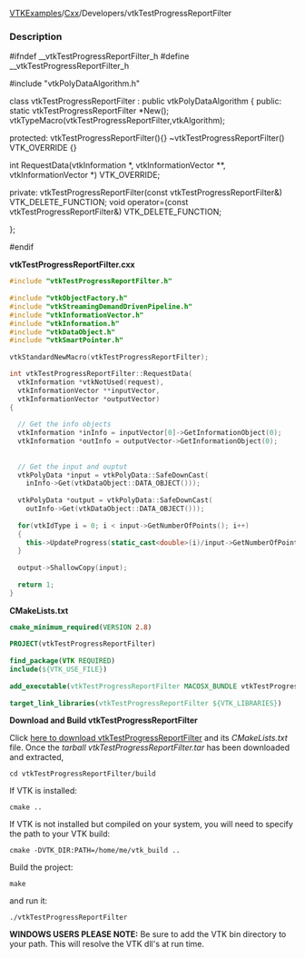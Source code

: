[VTKExamples](/index/)/[Cxx](/Cxx)/Developers/vtkTestProgressReportFilter

### Description
<source lang="cpp">
#ifndef __vtkTestProgressReportFilter_h
#define __vtkTestProgressReportFilter_h
 
#include "vtkPolyDataAlgorithm.h"
 
class vtkTestProgressReportFilter : public vtkPolyDataAlgorithm
{
public:
  static vtkTestProgressReportFilter *New();
  vtkTypeMacro(vtkTestProgressReportFilter,vtkAlgorithm);
 
protected:
  vtkTestProgressReportFilter(){}
  ~vtkTestProgressReportFilter() VTK_OVERRIDE {}
 
  int RequestData(vtkInformation *, vtkInformationVector **, vtkInformationVector *) VTK_OVERRIDE;
 
private:
  vtkTestProgressReportFilter(const vtkTestProgressReportFilter&) VTK_DELETE_FUNCTION;
  void operator=(const vtkTestProgressReportFilter&) VTK_DELETE_FUNCTION;
 
};
 
#endif
</source>

**vtkTestProgressReportFilter.cxx**
```c++
#include "vtkTestProgressReportFilter.h"
 
#include "vtkObjectFactory.h"
#include "vtkStreamingDemandDrivenPipeline.h"
#include "vtkInformationVector.h"
#include "vtkInformation.h"
#include "vtkDataObject.h"
#include "vtkSmartPointer.h"
 
vtkStandardNewMacro(vtkTestProgressReportFilter);

int vtkTestProgressReportFilter::RequestData(
  vtkInformation *vtkNotUsed(request),
  vtkInformationVector **inputVector,
  vtkInformationVector *outputVector)
{
 
  // Get the info objects
  vtkInformation *inInfo = inputVector[0]->GetInformationObject(0);
  vtkInformation *outInfo = outputVector->GetInformationObject(0);
 
 
  // Get the input and ouptut
  vtkPolyData *input = vtkPolyData::SafeDownCast(
    inInfo->Get(vtkDataObject::DATA_OBJECT()));
 
  vtkPolyData *output = vtkPolyData::SafeDownCast(
    outInfo->Get(vtkDataObject::DATA_OBJECT()));
 
  for(vtkIdType i = 0; i < input->GetNumberOfPoints(); i++)
  {
    this->UpdateProgress(static_cast<double>(i)/input->GetNumberOfPoints());
  }
     
  output->ShallowCopy(input);
 
  return 1;
}
```
**CMakeLists.txt**
```cmake
cmake_minimum_required(VERSION 2.8)
 
PROJECT(vtkTestProgressReportFilter)
 
find_package(VTK REQUIRED)
include(${VTK_USE_FILE})
 
add_executable(vtkTestProgressReportFilter MACOSX_BUNDLE vtkTestProgressReportFilter.cxx)
 
target_link_libraries(vtkTestProgressReportFilter ${VTK_LIBRARIES})
```

**Download and Build vtkTestProgressReportFilter**

Click [here to download vtkTestProgressReportFilter](https://github.com/lorensen/VTKWikiExamplesTarballs/raw/master/vtkTestProgressReportFilter.tar) and its *CMakeLists.txt* file.
Once the *tarball vtkTestProgressReportFilter.tar* has been downloaded and extracted,
```
cd vtkTestProgressReportFilter/build 
```
If VTK is installed:
```
cmake ..
```
If VTK is not installed but compiled on your system, you will need to specify the path to your VTK build:
```
cmake -DVTK_DIR:PATH=/home/me/vtk_build ..
```
Build the project:
```
make
```
and run it:
```
./vtkTestProgressReportFilter
```
**WINDOWS USERS PLEASE NOTE:** Be sure to add the VTK bin directory to your path. This will resolve the VTK dll's at run time.

